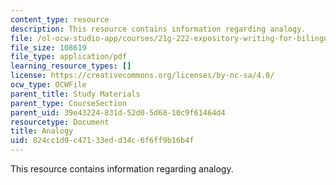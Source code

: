 ```yaml
---
content_type: resource
description: This resource contains information regarding analogy.
file: /ol-ocw-studio-app/courses/21g-222-expository-writing-for-bilingual-students-fall-2002/824cc1d9c47133edd34c6f6ff9b16b4f_MIT21G_222F02_analogy.pdf
file_size: 108619
file_type: application/pdf
learning_resource_types: []
license: https://creativecommons.org/licenses/by-nc-sa/4.0/
ocw_type: OCWFile
parent_title: Study Materials
parent_type: CourseSection
parent_uid: 39e43224-831d-52d0-5d68-10c9f61464d4
resourcetype: Document
title: Analogy
uid: 824cc1d9-c471-33ed-d34c-6f6ff9b16b4f
---
```

This resource contains information regarding analogy.